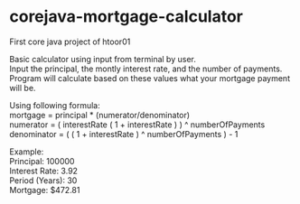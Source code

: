 # corejava-mortgage-calculator
First core java project of htoor01

Basic calculator using input from terminal by user. <br />
Input the principal, the montly interest rate, and the number of payments. <br />
Program will calculate based on these values what your mortgage payment will be.

Using following formula: <br />
mortgage = principal * (numerator/denominator) <br />
numerator = ( interestRate ( 1 + interestRate ) ) ^ numberOfPayments <br />
denominator = ( ( 1 + interestRate ) ^ numberOfPayments ) - 1

Example: <br />
Principal: 100000 <br />
Interest Rate: 3.92 <br />
Period (Years): 30 <br />
Mortgage: $472.81
